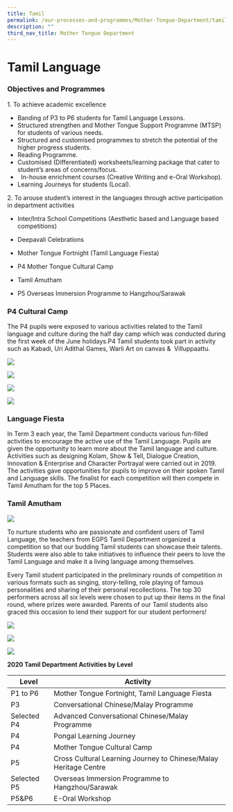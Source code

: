 ```yaml
---
title: Tamil
permalink: /our-processes-and-programmes/Mother-Tongue-Department/tamil-language
description: ""
third_nav_title: Mother Tongue Department
---
```

# **Tamil Language**

### Objectives and Programmes

1\. To achieve academic excellence

*   Banding of P3 to P6 students for Tamil Language Lessons.
*   Structured strengthen and Mother Tongue Support Programme (MTSP) for students of various needs.   
*   Structured and customised programmes to stretch the potential of the higher progress students.
*   Reading Programme.   
*   Customised (Differentiated) worksheets/learning package that cater to student’s areas of concerns/focus.   
*     In-house enrichment courses (Creative Writing and e-Oral Workshop). 
*   Learning Journeys for students (Local).

2\. To arouse student’s interest in the languages through active participation in department activities

*   Inter/Intra School Competitions (Aesthetic based and Language based competitions)
    
*   Deepavali Celebrations
*   Mother Tongue Fortnight (Tamil Language Fiesta)
*   P4 Mother Tongue Cultural Camp
*   Tamil Amutham
*   P5 Overseas Immersion Programme to Hangzhou/Sarawak
  

### P4 Cultural Camp

The P4 pupils were exposed to various activities related to the Tamil language and culture during the half day camp which was conducted during the first week of the June holidays.P4 Tamil students took part in activity such as Kabadi, Uri Adithal Games, Warli Art on canvas &  Villuppaattu.

![](/images/TL%20Dept%205.jpg)

![](/images/TL%20Dept%206.jpg)

![](/images/TL%20Dept%207.jpg)

![](/images/TL%20Dept%208.jpg)

### Language Fiesta

In Term 3 each year, the Tamil Department conducts various fun-filled activities to encourage the active use of the Tamil Language. Pupils are given the opportunity to learn more about the Tamil language and culture. Activities such as designing Kolam, Show & Tell, Dialogue Creation, Innovation & Enterprise and Character Portrayal were carried out in 2019. The activities gave opportunities for pupils to improve on their spoken Tamil and Language skills. The finalist for each competition will then compete in Tamil Amutham for the top 5 Places.

### Tamil Amutham

![](/images/TL%20Dept%209.jpg)

To nurture students who are passionate and confident users of Tamil Language, the teachers from EGPS Tamil Department organized a competition so that our budding Tamil students can showcase their talents. Students were also able to take initiatives to influence their peers to love the Tamil Language and make it a living language among themselves. 

  

Every Tamil student participated in the preliminary rounds of competition in various formats such as singing, story-telling, role playing of famous personalities and sharing of their personal recollections. The top 30 performers across all six levels were chosen to put up their items in the final round, where prizes were awarded. Parents of our Tamil students also graced this occasion to lend their support for our student performers!

![](/images/TL%20Dept%2016.jpg)

![](/images/TL%20Dept%2017.jpg)

![](/images/TL%20Dept%2018.jpg)

**2020 Tamil Department Activities by Level**

| Level 	| Activity 	|
|---	|---	|
| P1 to P6 	| Mother Tongue Fortnight, Tamil Language Fiesta 	|
| P3 	| Conversational Chinese/Malay Programme 	|
| Selected P4 	| Advanced Conversational Chinese/Malay Programme 	|
| P4 	| Pongal Learning Journey 	|
| P4 	| Mother Tongue Cultural Camp 	|
| P5 	| Cross Cultural Learning Journey to Chinese/Malay Heritage Centre 	|
| Selected P5 	| Overseas Immersion Programme to Hangzhou/Sarawak 	|
| P5&P6 	| E-Oral Workshop 	|